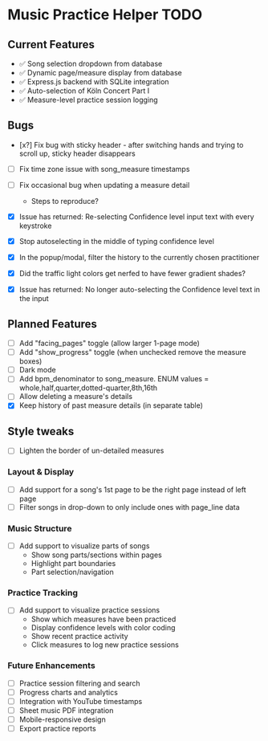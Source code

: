 # Music Practice Helper TODO

## Current Features
- ✅ Song selection dropdown from database
- ✅ Dynamic page/measure display from database
- ✅ Express.js backend with SQLite integration
- ✅ Auto-selection of Köln Concert Part I
- ✅ Measure-level practice session logging

## Bugs
- [x?] Fix bug with sticky header - after switching hands and trying to scroll up, sticky header disappears
- [ ] Fix time zone issue with song_measure timestamps
- [ ] Fix occasional bug when updating a measure detail
  - Steps to reproduce?

- [x] Issue has returned: Re-selecting Confidence level input text with every keystroke
- [x] Stop autoselecting in the middle of typing confidence level
- [x] In the popup/modal, filter the history to the currently chosen practitioner
- [x] Did the traffic light colors get nerfed to have fewer gradient shades?
- [x] Issue has returned: No longer auto-selecting the Confidence level text in the input

## Planned Features

- [ ] Add "facing_pages" toggle (allow larger 1-page mode)
- [ ] Add "show_progress" toggle (when unchecked remove the measure boxes)
- [ ] Dark mode
- [ ] Add bpm_denominator to song_measure. ENUM values = whole,half,quarter,dotted-quarter,8th,16th
- [ ] Allow deleting a measure's details
- [x] Keep history of past measure details (in separate table)

## Style tweaks

- [ ] Lighten the border of un-detailed measures

### Layout & Display
- [ ] Add support for a song's 1st page to be the right page instead of left page
- [ ] Filter songs in drop-down to only include ones with page_line data

### Music Structure
- [ ] Add support to visualize parts of songs
  - Show song parts/sections within pages
  - Highlight part boundaries
  - Part selection/navigation

### Practice Tracking
- [ ] Add support to visualize practice sessions
  - Show which measures have been practiced
  - Display confidence levels with color coding
  - Show recent practice activity
  - Click measures to log new practice sessions

### Future Enhancements
- [ ] Practice session filtering and search
- [ ] Progress charts and analytics
- [ ] Integration with YouTube timestamps
- [ ] Sheet music PDF integration
- [ ] Mobile-responsive design
- [ ] Export practice reports
